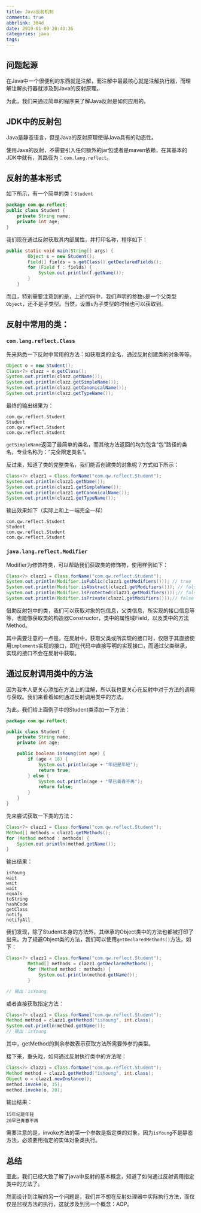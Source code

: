 ```yaml
---
title: Java反射机制
comments: true
abbrlink: 304d
date: 2019-01-09 20:43:36
categories: java
tags:
---
```


## 问题起源

在Java中一个很便利的东西就是注解，而注解中最最核心就是注解执行器，而理解注解执行器就涉及到Java的反射原理。

为此，我们来通过简单的程序来了解Java反射是如何应用的。

## JDK中的反射包

Java是静态语言，但是Java的反射原理使得Java具有的动态性。

使用Java的反射，不需要引入任何额外的jar包或者是maven依赖，在其基本的JDK中就有，其路径为：`com.lang.reflect`。

## 反射的基本形式

如下所示，有一个简单的类：`Student`

```java
package com.qw.reflect;
public class Student {
    private String name;
    private int age;
}
```

我们现在通过反射获取其内部属性，并打印名称，程序如下：

```java
public static void main(String[] args) {
        Object s = new Student();
        Field[] fields = s.getClass().getDeclaredFields();
        for (Field f : fields) {
            System.out.println(f.getName());
        }
    }
```

而且，特别需要注意到的是，上述代码中，我们声明的参数`s`是一个父类型`Object`，还不是子类型。当然，设置`s`为子类型的时候也可以获取到。

## 反射中常用的类：

### `com.lang.reflect.Class`

先来熟悉一下反射中常用的方法：如获取类的全名，通过反射创建类的对象等等。

```java
Object o = new Student();
Class<?> clazz = o.getClass();
System.out.println(clazz.getName());
System.out.println(clazz.getSimpleName());
System.out.println(clazz.getCanonicalName());
System.out.println(clazz.getTypeName());
```

最终的输出结果为：

```shell
com.qw.reflect.Student
Student
com.qw.reflect.Student
com.qw.reflect.Student
```

`getSimpleName`返回了最简单的类名，而其他方法返回的均为包含“包”路径的类名，专业名称为：“完全限定类名”。

反过来，知道了类的完整类名，我们能否创建类的对象呢？方式如下所示：

```java
Class<?> clazz1 = Class.forName("com.qw.reflect.Student");
System.out.println(clazz1.getName());
System.out.println(clazz1.getSimpleName());
System.out.println(clazz1.getCanonicalName());
System.out.println(clazz1.getTypeName());
```

输出效果如下（实际上和上一端完全一样）

```console
com.qw.reflect.Student
Student
com.qw.reflect.Student
com.qw.reflect.Student
```

### `java.lang.reflect.Modifier`

Modifier为修饰符类，可以帮助我们获取类的修饰符，使用样例如下：

```java
Class<?> clazz1 = Class.forName("com.qw.reflect.Student");
System.out.println(Modifier.isPublic(clazz1.getModifiers())); // true
System.out.println(Modifier.isAbstract(clazz1.getModifiers())); // false
System.out.println(Modifier.isProtected(clazz1.getModifiers()));// false
System.out.println(Modifier.isPrivate(clazz1.getModifiers()));// false
```

借助反射包中的类，我们可以获取对象的包信息，父类信息，所实现的接口信息等等，也能够获取类的构造器Constructor，类中的属性域Field，以及类中的方法Method。

其中需要注意的一点是，在反射中，获取父类或所实现的接口时，仅限于其直接使用`implements`实现的接口，即在代码中直接写明的实现接口，而通过父类继承，实现的接口不会在反射中获取。

## 通过反射调用类中的方法

因为我本人更关心添加在方法上的注解，所以我也更关心在反射中对于方法的调用与获取。我们来看看如何通过反射调用类中的方法。

为此，我们给上面例子中的Student类添加一下方法：

```java
package com.qw.reflect;

public class Student {
    private String name;
    private int age;

    public boolean isYoung(int age) {
        if (age < 18) {
            System.out.println(age + "年纪是年轻");
            return true;
        } else {
            System.out.println(age + "早已青春不再");
            return false;
        }
    }
}
```

先来尝试获取一下类的方法：

```java
Class<?> clazz1 = Class.forName("com.qw.reflect.Student");
Method[] methods = clazz1.getMethods();
for (Method method : methods) {
    System.out.println(method.getName());
}
```

输出结果：

```console
isYoung
wait
wait
wait
equals
toString
hashCode
getClass
notify
notifyAll
```

我们发现，除了Student本身的方法外，其继承的Object类中的方法也都被打印了出来。为了规避Object类的方法，我们可以使用`getDeclaredMethods()`方法，如下：

```java
Class<?> clazz1 = Class.forName("com.qw.reflect.Student");
        Method[] methods = clazz1.getDeclaredMethods();
        for (Method method : methods) {
            System.out.println(method.getName());
        }

// 输出：isYoung
```

或者直接获取指定方法：

```java
Class<?> clazz1 = Class.forName("com.qw.reflect.Student");
Method method = clazz1.getMethod("isYoung", int.class);
System.out.println(method.getName());
// 输出：isYoung
```

其中，getMethod的剩余参数表示获取方法所需要传参的类型。

接下来，重头戏，如何通过反射执行类中的方法呢：

```java
Class<?> clazz1 = Class.forName("com.qw.reflect.Student");
Method method = clazz1.getMethod("isYoung", int.class);
Object o = clazz1.newInstance();
method.invoke(o, 15);
method.invoke(o, 20);
```

输出结果：

```console
15年纪是年轻
20早已青春不再
```

需要注意的是，invoke方法的第一个参数是指定类的对象，因为`isYoung`不是静态方法，必须要用指定的实体对象类执行。



## 总结

至此，我们已经大致了解了java中反射的基本概念，知道了如何通过反射调用指定类中的方法了。

然而设计到注解的另一个问题是，我们并不想在反射处理器中实际执行方法，而仅仅是监视方法的执行，这就涉及到另一个概念：AOP。

